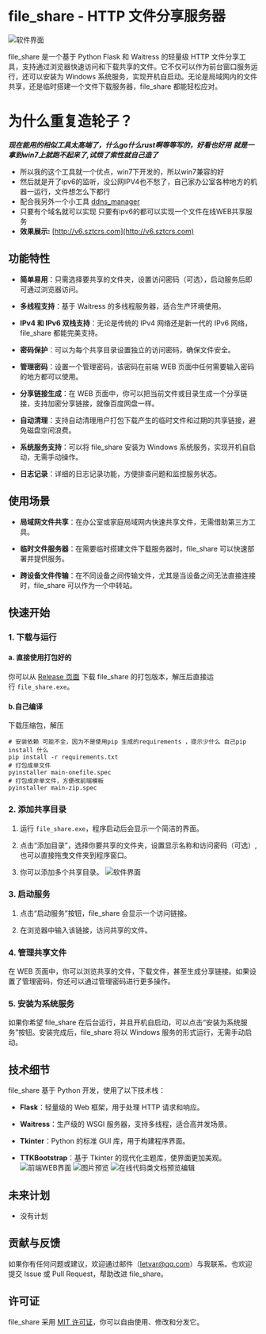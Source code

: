 # file_share - HTTP 文件分享服务器
![软件界面](https://github.com/52op/file_share/blob/master/preview_1.png "软件界面")

file_share 是一个基于 Python Flask 和 Waitress 的轻量级 HTTP 文件分享工具，支持通过浏览器快速访问和下载共享的文件。它不仅可以作为前台窗口服务运行，还可以安装为 Windows 系统服务，实现开机自启动。无论是局域网内的文件共享，还是临时搭建一个文件下载服务器，file_share 都能轻松应对。

# 为什么重复造轮子？
***现在能用的相似工具太高端了，什么go什么rust啊等等写的，好看也好用***
***就是一拿到win7上就跑不起来了,试烦了索性就自己造了***
- 所以我的这个工具就一个优点，win7下开发的，所以win7兼容的好
- 然后就是开了ipv6的监听，没公网IPV4也不愁了，自己家办公室各种地方的机器一运行，文件想怎么下都行
- 配合我另外一个小工具 [ddns_manager](https://github.com/52op/ddns_manager)
-  只要有个域名就可以实现 只要有ipv6的都可以实现一个文件在线WEB共享服务
- **效果展示:** [http://v6.sztcrs.com](http://v6.sztcrs.com)

## 功能特性

- **简单易用**：只需选择要共享的文件夹，设置访问密码（可选），启动服务后即可通过浏览器访问。

- **多线程支持**：基于 Waitress 的多线程服务器，适合生产环境使用。

- **IPv4 和 IPv6 双栈支持**：无论是传统的 IPv4 网络还是新一代的 IPv6 网络，file_share 都能完美支持。

- **密码保护**：可以为每个共享目录设置独立的访问密码，确保文件安全。

- **管理密码**：设置一个管理密码，该密码在前端 WEB 页面中任何需要输入密码的地方都可以使用。

- **分享链接生成**：在 WEB 页面中，你可以把当前文件或目录生成一个分享链接，支持加密分享链接，就像百度网盘一样。

- **自动清理**：支持自动清理用户打包下载产生的临时文件和过期的共享链接，避免磁盘空间浪费。

- **系统服务支持**：可以将 file_share 安装为 Windows 系统服务，实现开机自启动，无需手动操作。

- **日志记录**：详细的日志记录功能，方便排查问题和监控服务状态。

## 使用场景

- **局域网文件共享**：在办公室或家庭局域网内快速共享文件，无需借助第三方工具。

- **临时文件服务器**：在需要临时搭建文件下载服务器时，file_share 可以快速部署并提供服务。

- **跨设备文件传输**：在不同设备之间传输文件，尤其是当设备之间无法直接连接时，file_share 可以作为一个中转站。

## 快速开始

### 1. 下载与运行
#### a. 直接使用打包好的
你可以从 [Release 页面](https://github.com/52op/file_share/releases) 下载 file_share 的打包版本，解压后直接运行 `file_share.exe`。

#### b.自己编译
下载压缩包，解压
```
# 安装依赖 可能不全，因为不是使用pip 生成的requirements ，提示少什么 自己pip install 什么 
pip install -r requirements.txt
# 打包成单文件
pyinstaller main-onefile.spec
# 打包成非单文件，方便改前端模板
pyinstaller main-zip.spec
```


### 2. 添加共享目录

1. 运行 `file_share.exe`，程序启动后会显示一个简洁的界面。

2. 点击“添加目录”，选择你要共享的文件夹，设置显示名称和访问密码（可选）,也可以直接拖曳文件夹到程序窗口。

3. 你可以添加多个共享目录。
![软件界面](https://github.com/52op/file_share/blob/master/preview_2.png "软件界面")
### 3. 启动服务

1. 点击“启动服务”按钮，file_share 会显示一个访问链接。

2. 在浏览器中输入该链接，访问共享的文件。

### 4. 管理共享文件

在 WEB 页面中，你可以浏览共享的文件，下载文件，甚至生成分享链接。如果设置了管理密码，你还可以通过管理密码进行更多操作。

### 5. 安装为系统服务

如果你希望 file_share 在后台运行，并且开机自启动，可以点击“安装为系统服务”按钮。安装完成后，file_share 将以 Windows 服务的形式运行，无需手动启动。

## 技术细节

file_share 基于 Python 开发，使用了以下技术栈：

- **Flask**：轻量级的 Web 框架，用于处理 HTTP 请求和响应。

- **Waitress**：生产级的 WSGI 服务器，支持多线程，适合高并发场景。

- **Tkinter**：Python 的标准 GUI 库，用于构建程序界面。

- **TTKBootstrap**：基于 Tkinter 的现代化主题库，使界面更加美观。
![前端WEB界面](https://github.com/52op/file_share/blob/master/preview_3.png "前端WEB界面")
![图片预览](https://github.com/52op/file_share/blob/master/preview_4.png "图片预览")
![在线代码类文档预览编辑](https://github.com/52op/file_share/blob/master/preview_5.png "在线代码类文档预览编辑")
## 未来计划

- 没有计划

## 贡献与反馈

如果你有任何问题或建议，欢迎通过邮件（[letvar@qq.com](mailto:letvar@qq.com)）与我联系。也欢迎提交 Issue 或 Pull Request，帮助改进 file_share。

## 许可证

file_share 采用 [MIT 许可证](#)，你可以自由使用、修改和分发它。
